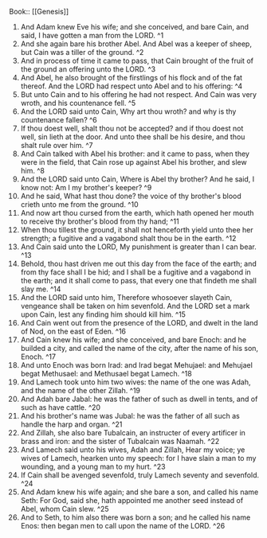  Book:: [[Genesis]]
 1. And Adam knew Eve his wife; and she conceived, and bare Cain, and said, I have gotten a man from the LORD. ^1
 2. And she again bare his brother Abel. And Abel was a keeper of sheep, but Cain was a tiller of the ground. ^2
 3. And in process of time it came to pass, that Cain brought of the fruit of the ground an offering unto the LORD. ^3
 4. And Abel, he also brought of the firstlings of his flock and of the fat thereof. And the LORD had respect unto Abel and to his offering: ^4
 5. But unto Cain and to his offering he had not respect. And Cain was very wroth, and his countenance fell. ^5
 6. And the LORD said unto Cain, Why art thou wroth? and why is thy countenance fallen? ^6
 7. If thou doest well, shalt thou not be accepted? and if thou doest not well, sin lieth at the door. And unto thee shall be his desire, and thou shalt rule over him. ^7
 8. And Cain talked with Abel his brother: and it came to pass, when they were in the field, that Cain rose up against Abel his brother, and slew him. ^8
 9. And the LORD said unto Cain, Where is Abel thy brother? And he said, I know not: Am I my brother's keeper? ^9
 10. And he said, What hast thou done? the voice of thy brother's blood crieth unto me from the ground. ^10
 11. And now art thou cursed from the earth, which hath opened her mouth to receive thy brother's blood from thy hand; ^11
 12. When thou tillest the ground, it shall not henceforth yield unto thee her strength; a fugitive and a vagabond shalt thou be in the earth. ^12
 13. And Cain said unto the LORD, My punishment is greater than I can bear. ^13
 14. Behold, thou hast driven me out this day from the face of the earth; and from thy face shall I be hid; and I shall be a fugitive and a vagabond in the earth; and it shall come to pass, that every one that findeth me shall slay me. ^14
 15. And the LORD said unto him, Therefore whosoever slayeth Cain, vengeance shall be taken on him sevenfold. And the LORD set a mark upon Cain, lest any finding him should kill him. ^15
 16. And Cain went out from the presence of the LORD, and dwelt in the land of Nod, on the east of Eden. ^16
 17. And Cain knew his wife; and she conceived, and bare Enoch: and he builded a city, and called the name of the city, after the name of his son, Enoch. ^17
 18. And unto Enoch was born Irad: and Irad begat Mehujael: and Mehujael begat Methusael: and Methusael begat Lamech. ^18
 19. And Lamech took unto him two wives: the name of the one was Adah, and the name of the other Zillah. ^19
 20. And Adah bare Jabal: he was the father of such as dwell in tents, and of such as have cattle. ^20
 21. And his brother's name was Jubal: he was the father of all such as handle the harp and organ. ^21
 22. And Zillah, she also bare Tubalcain, an instructer of every artificer in brass and iron: and the sister of Tubalcain was Naamah. ^22
 23. And Lamech said unto his wives, Adah and Zillah, Hear my voice; ye wives of Lamech, hearken unto my speech: for I have slain a man to my wounding, and a young man to my hurt. ^23
 24. If Cain shall be avenged sevenfold, truly Lamech seventy and sevenfold. ^24
 25. And Adam knew his wife again; and she bare a son, and called his name Seth: For God, said she, hath appointed me another seed instead of Abel, whom Cain slew. ^25
 26. And to Seth, to him also there was born a son; and he called his name Enos: then began men to call upon the name of the LORD. ^26
